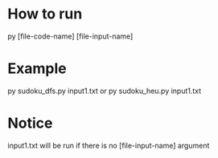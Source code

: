 # How to run
py [file-code-name] [file-input-name]

# Example
py sudoku_dfs.py input1.txt
or
py sudoku_heu.py input1.txt

# Notice
input1.txt will be run if there is no [file-input-name] argument
